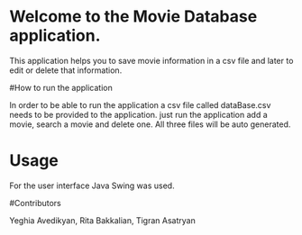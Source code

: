 # Welcome to the Movie Database application.

This application helps you to save movie information in a csv file and later
to edit or delete that information.

#How to run the application

In order to be able to run the application a csv file called dataBase.csv
needs to be provided to the application. just run the application add a movie, search a movie and delete one.
All three files will be auto generated.

# Usage

For the user interface Java Swing was used.

#Contributors

Yeghia Avedikyan, Rita Bakkalian, Tigran Asatryan


